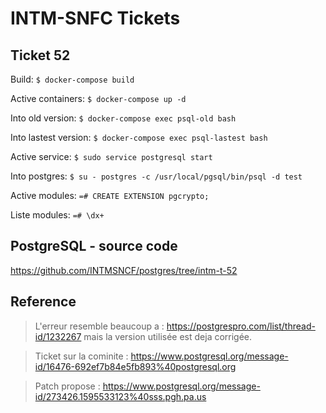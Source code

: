 # INTM-SNFC Tickets

## Ticket 52

Build: ```$ docker-compose build```

Active containers: ```$ docker-compose up -d```

Into old version: ```$ docker-compose exec psql-old bash```

Into lastest version: ```$ docker-compose exec psql-lastest bash```

Active service: ```$ sudo service postgresql start```

Into postgres: ```$ su - postgres -c /usr/local/pgsql/bin/psql -d test```

Active modules: ```=# CREATE EXTENSION pgcrypto;```

Liste modules: ```=# \dx+```

## PostgreSQL - source code

https://github.com/INTMSNCF/postgres/tree/intm-t-52

## Reference

> L'erreur resemble beaucoup a : https://postgrespro.com/list/thread-id/1232267 mais la version utilisée est deja corrigée.

> Ticket sur la cominite : https://www.postgresql.org/message-id/16476-692ef7b84e5fb893%40postgresql.org

> Patch propose : https://www.postgresql.org/message-id/273426.1595533123%40sss.pgh.pa.us
